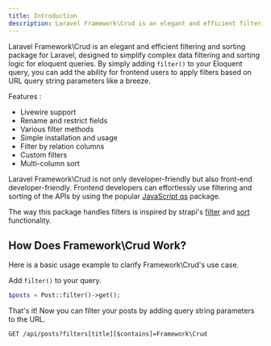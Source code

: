 ```yaml
---
title: Introduction
description: Laravel Framework\Crud is an elegant and efficient filtering and sorting package for Laravel, designed to simplify complex data filtering and sorting logic for eloquent queries.
---
```


Laravel Framework\Crud is an elegant and efficient filtering and sorting package for Laravel, designed to simplify complex data filtering and sorting logic for eloquent queries. By simply adding `filter()` to your Eloquent query, you can add the ability for frontend users to apply filters based on URL query string parameters like a breeze.

Features :
- Livewire support
- Rename and restrict fields
- Various filter methods
- Simple installation and usage
- Filter by relation columns
- Custom filters
- Multi-column sort

Laravel Framework\Crud is not only developer-friendly but also front-end developer-friendly. Frontend developers can effortlessly use filtering and sorting of the APIs by using the popular [JavaScript qs](https://www.npmjs.com/package/qs) package.

The way this package handles filters is inspired by strapi's [filter](https://docs.strapi.io/dev-docs/api/rest/filters-locale-publication#filtering) and [sort](https://docs.strapi.io/dev-docs/api/rest/sort-pagination#sorting) functionality.

## How Does Framework\Crud Work?

Here is a basic usage example to clarify Framework\Crud's use case.

Add `filter()` to your query.

```php
$posts = Post::filter()->get();
```

That's it!
Now you can filter your posts by adding query string parameters to the URL.

```
GET /api/posts?filters[title][$contains]=Framework\Crud
```